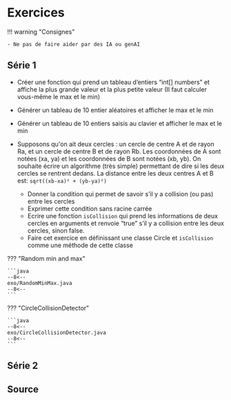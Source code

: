 # Exercices

!!! warning "Consignes"

    - Ne pas de faire aider par des IA ou genAI

## Série 1

- Créer une fonction qui prend un tableau d’entiers “int[] numbers” et affiche la plus grande valeur et la plus petite valeur (Il faut calculer vous-même le max et le min)
- Générer un tableau de 10 entier aléatoires et afficher le max et le min
- Générer un tableau de 10 entiers saisis au clavier et afficher le max et le min

- Supposons qu'on ait deux cercles : un cercle de centre A et de rayon Ra, et un cercle de centre B et de rayon Rb. Les coordonnées de A sont notées (xa, ya) et les coordonnées de B sont notées (xb, yb). On souhaite écrire un algorithme (très simple) permettant de dire si les deux cercles se rentrent dedans. La distance entre les deux centres A et B est: `sqrt((xb-xa)² + (yb-ya)²)`
    - Donner la condition qui permet de savoir s’il y a collision (ou pas) entre les cercles
    - Exprimer cette condition sans racine carrée
    - Ecrire une fonction `isCollision` qui prend les informations de deux cercles en arguments et renvoie “true” s’il y a collision entre les deux cercles, sinon false.
    - Faire cet exercice en définissant une classe Circle et `isCollision` comme une méthode de cette classe

??? "Random min and max"

    ```java
    --8<--
    exo/RandomMinMax.java
    --8<--
    ```

??? "CircleCollisionDetector"

    ```java
    --8<--
    exo/CircleCollisionDetector.java
    --8<--
    ```

## Série 2

## Source
